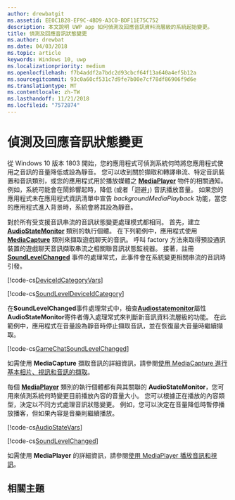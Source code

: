 ```yaml
---
author: drewbatgit
ms.assetid: EE0C1B28-EF9C-4BD9-A3C0-BDF11E75C752
description: 本文說明 UWP app 如何偵測及回應音訊資料流層級的系統起始變更。
title: 偵測及回應音訊狀態變更
ms.author: drewbat
ms.date: 04/03/2018
ms.topic: article
keywords: Windows 10, uwp
ms.localizationpriority: medium
ms.openlocfilehash: f7b4addf2a7bdc2d93cbcf64f13a640a4ef5b12a
ms.sourcegitcommit: 93c0a60cf531c7d9fe7b00e7cf78df86906f9d6e
ms.translationtype: MT
ms.contentlocale: zh-TW
ms.lasthandoff: 11/21/2018
ms.locfileid: "7572874"
---
```

# <a name="detect-and-respond-to-audio-state-changes"></a>偵測及回應音訊狀態變更
從 Windows 10 版本 1803 開始，您的應用程式可偵測系統何時將您應用程式使用之音訊的音量降低或設為靜音。 您可以收到關於擷取和轉譯串流、特定音訊裝置和音訊類別，或您的應用程式用於播放媒體之 [**MediaPlayer**](https://docs.microsoft.com/en-us/uwp/api/Windows.Media.Playback.MediaPlayer) 物件的相關通知。 例如，系統可能會在鬧鈴響起時，降低 (或者「迴避」) 音訊播放音量。 如果您的應用程式未在應用程式資訊清單中宣告 *backgroundMediaPlayback* 功能，當您的應用程式進入背景時，系統會將其設為靜音。 

對於所有受支援音訊串流的音訊狀態變更處理模式都相同。 首先，建立 [**AudioStateMonitor**](https://docs.microsoft.com/uwp/api/windows.media.audio.audiostatemonitor) 類別的執行個體。 在下列範例中，應用程式使用 [**MediaCapture**](https://msdn.microsoft.com/library/windows/apps/Windows.Media.Capture.MediaCapture) 類別來擷取遊戲聊天的音訊。 呼叫 factory 方法來取得預設通訊裝置的遊戲聊天音訊擷取串流之相關聯音訊狀態監視器。  接著，註冊 [**SoundLevelChanged**](https://docs.microsoft.com/uwp/api/windows.media.audio.audiostatemonitor.soundlevelchanged) 事件的處理常式，此事件會在系統變更相關串流的音訊時引發。

[!code-cs[DeviceIdCategoryVars](./code/SimpleCameraPreview_Win10/cs/MainPage.xaml.cs#SnippetDeviceIdCategoryVars)]

[!code-cs[SoundLevelDeviceIdCategory](./code/SimpleCameraPreview_Win10/cs/MainPage.xaml.cs#SnippetSoundLevelDeviceIdCategory)]

在**SoundLevelChanged**事件處理常式中，檢查[**Audiostatemonitor**](https://docs.microsoft.com/uwp/api/windows.media.audio.audiostatemonitor.soundlevel)屬性**AudioStateMonitor**寄件者傳入處理常式來判斷新音訊資料流層級的功能。 在此範例中，應用程式在音量設為靜音時停止擷取音訊，並在恢復最大音量時繼續擷取。

[!code-cs[GameChatSoundLevelChanged](./code/SimpleCameraPreview_Win10/cs/MainPage.xaml.cs#SnippetGameChatSoundLevelChanged)]

如需使用 **MediaCapture** 擷取音訊的詳細資訊，請參閱[使用 MediaCapture 進行基本相片、視訊和音訊的擷取](basic-photo-video-and-audio-capture-with-MediaCapture.md)。

每個 [**MediaPlayer**](https://msdn.microsoft.com/library/windows/apps/Windows.Media.Playback.MediaPlayer) 類別的執行個體都有與其關聯的 **AudioStateMonitor**，您可用來偵測系統何時變更目前播放內容的音量大小。 您可以根據正在播放的內容類型，決定以不同方式處理音訊狀態變更。 例如，您可以決定在音量降低時暫停播放播客，但如果內容是音樂則繼續播放。 

[!code-cs[AudioStateVars](./code/MediaPlayer_RS1/cs/MainPage.xaml.cs#SnippetAudioStateVars)]

[!code-cs[SoundLevelChanged](./code/MediaPlayer_RS1/cs/MainPage.xaml.cs#SnippetSoundLevelChanged)]

如需使用 **MediaPlayer** 的詳細資訊，請參閱[使用 MediaPlayer 播放音訊和視訊](play-audio-and-video-with-mediaplayer.md)。 

## <a name="related-topics"></a>相關主題